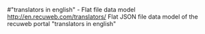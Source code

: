 #"translators in english" - Flat file data model
http://en.recuweb.com/translators/
Flat JSON file data model of the recuweb portal "translators in english"
